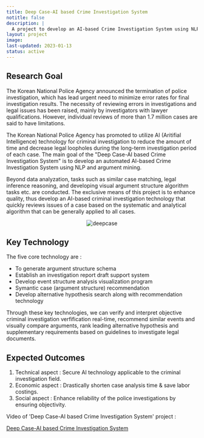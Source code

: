 ```yaml
---
title: Deep Case-AI based Crime Investigation System
notitle: false
description: |
  A project to develop an AI-based Crime Investigation System using NLP and argument mining
layout: project
image:
last-updated: 2023-01-13
status: active
---
```


## Research Goal 
The Korean National Police Agency announced the termination of police investigation, which has lead urgent need to minimize error rates for final investigation results.  The necessity of reviewing errors in investigations and legal issues has been raised, mainly by investigators with lawyer qualifications. However, individual reviews of more than 1.7 million cases are said to have limitations.

The Korean National Police Agency has promoted to utilize AI (Aritifial Intelligence) technology for criminal investigation to reduce the amount of time and decrease legal loopholes during the long-term investigation period of each case. The main goal of the "Deep Case-AI based Crime Investigation System" is to develop an automated AI-based Crime Investigation System using NLP and argument mining. 

Beyond data analyzation, tasks such as similar case matching, legal inference reasoning, and developing visual argument structure algorithm tasks etc. are conducted. The exclusive means of this project is to enhance quality, thus develop an AI-based criminal investigation technology that quickly reviews issues of a case based on the systematic and analytical algorithm that can be generally applied to all cases. 
<center>

![deepcase](/LIFSResearchBlog/img/research/deepcase.png)

</center>

## Key Technology
The five core technology are :
- To generate argument structure schema
- Establish an investigation report draft support system
- Develop event structure analysis visualization program
- Symantic case (argument structure) recommendation
- Develop alternative hypothesis search along with recommendation technology

Through these key technologies, we can verify and interpret objective criminal investigation verfification real-time, recommend similar events and visually compare arguments, rank leading alternative hypothesis and supplementary requirements based on guidelines to investigate legal documents.

## Expected Outcomes
1. Technical aspect : Secure AI technology applicable to the criminal investigation field.
2. Economic aspect : Drastically shorten case analysis time & save labor costings.
3. Social aspect : Enhance reliability of the police investigations by ensuring objectivity.






Video of 'Deep Case-AI based Crime Investigation System' project :

[Deep Case-AI based Crime Investigation System](https://www.youtube.com/watch?v=8D5jC0UgrdA)